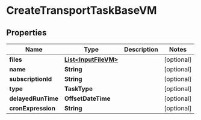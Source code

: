 

# CreateTransportTaskBaseVM


## Properties

| Name | Type | Description | Notes |
|------------ | ------------- | ------------- | -------------|
|**files** | [**List&lt;InputFileVM&gt;**](InputFileVM.md) |  |  [optional] |
|**name** | **String** |  |  [optional] |
|**subscriptionId** | **String** |  |  [optional] |
|**type** | **TaskType** |  |  [optional] |
|**delayedRunTime** | **OffsetDateTime** |  |  [optional] |
|**cronExpression** | **String** |  |  [optional] |



